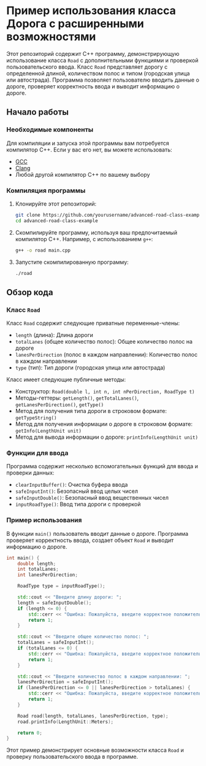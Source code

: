 # Пример использования класса Дорога с расширенными возможностями

Этот репозиторий содержит C++ программу, демонстрирующую использование класса `Road` с дополнительными функциями и проверкой пользовательского ввода. Класс `Road` представляет дорогу с определенной длиной, количеством полос и типом (городская улица или автострада). Программа позволяет пользователю вводить данные о дороге, проверяет корректность ввода и выводит информацию о дороге.

## Начало работы

### Необходимые компоненты

Для компиляции и запуска этой программы вам потребуется компилятор C++. Если у вас его нет, вы можете использовать:
- [GCC](https://gcc.gnu.org/)
- [Clang](https://clang.llvm.org/)
- Любой другой компилятор C++ по вашему выбору

### Компиляция программы

1. Клонируйте этот репозиторий:
    ```sh
    git clone https://github.com/yourusername/advanced-road-class-example.git
    cd advanced-road-class-example
    ```

2. Скомпилируйте программу, используя ваш предпочитаемый компилятор C++. Например, с использованием `g++`:
    ```sh
    g++ -o road main.cpp
    ```

3. Запустите скомпилированную программу:
    ```sh
    ./road
    ```

## Обзор кода

### Класс `Road`

Класс `Road` содержит следующие приватные переменные-члены:
- `length` (длина): Длина дороги
- `totalLanes` (общее количество полос): Общее количество полос на дороге
- `lanesPerDirection` (полос в каждом направлении): Количество полос в каждом направлении
- `type` (тип): Тип дороги (городская улица или автострада)

Класс имеет следующие публичные методы:
- Конструктор: `Road(double l, int n, int nPerDirection, RoadType t)`
- Методы-геттеры: `getLength()`, `getTotalLanes()`, `getLanesPerDirection()`, `getType()`
- Метод для получения типа дороги в строковом формате: `getTypeString()`
- Метод для получения информации о дороге в строковом формате: `getInfo(LengthUnit unit)`
- Метод для вывода информации о дороге: `printInfo(LengthUnit unit)`

### Функции для ввода

Программа содержит несколько вспомогательных функций для ввода и проверки данных:
- `clearInputBuffer()`: Очистка буфера ввода
- `safeInputInt()`: Безопасный ввод целых чисел
- `safeInputDouble()`: Безопасный ввод вещественных чисел
- `inputRoadType()`: Ввод типа дороги с проверкой

### Пример использования

В функции `main()` пользователь вводит данные о дороге. Программа проверяет корректность ввода, создает объект `Road` и выводит информацию о дороге.

```cpp
int main() {
    double length;
    int totalLanes;
    int lanesPerDirection;

    RoadType type = inputRoadType();

    std::cout << "Введите длину дороги: ";
    length = safeInputDouble();
    if (length <= 0) {
        std::cerr << "Ошибка: Пожалуйста, введите корректное положительное число для длины дороги.\n";
        return 1;
    }

    std::cout << "Введите общее количество полос: ";
    totalLanes = safeInputInt();
    if (totalLanes <= 0) {
        std::cerr << "Ошибка: Пожалуйста, введите корректное положительное число для общего количества полос.\n";
        return 1;
    }

    std::cout << "Введите количество полос в каждом направлении: ";
    lanesPerDirection = safeInputInt();
    if (lanesPerDirection <= 0 || lanesPerDirection > totalLanes) {
        std::cerr << "Ошибка: Пожалуйста, введите корректное положительное число для количества полос в каждом направлении, не превышающее общее количество полос.\n";
        return 1;
    }

    Road road(length, totalLanes, lanesPerDirection, type);
    road.printInfo(LengthUnit::Meters);

    return 0;
}
```

Этот пример демонстрирует основные возможности класса `Road` и проверку пользовательского ввода в программе.
